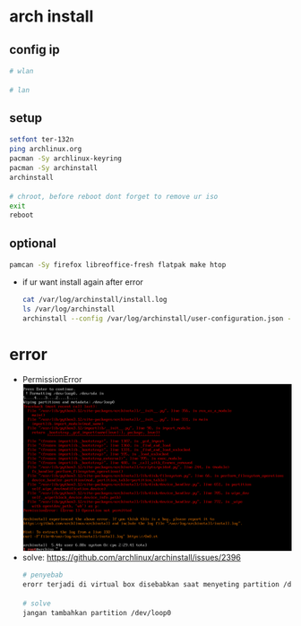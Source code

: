 # arch install
## config ip
```bash
# wlan

# lan
```

## setup
```bash
setfont ter-132n
ping archlinux.org
pacman -Sy archlinux-keyring
pacman -Sy archinstall
archinstall

# chroot, before reboot dont forget to remove ur iso
exit
reboot
```

## optional
```bash
pamcan -Sy firefox libreoffice-fresh flatpak make htop
```

- if ur want install again after error
  ```bash
  cat /var/log/archinstall/install.log
  ls /var/log/archinstall
  archinstall --config /var/log/archinstall/user-configuration.json --creds /var/log/archinstall/user-credential.json
  ```

# error
- PermissionError
  ![alt text](docs/images/image.png)
- solve: https://github.com/archlinux/archinstall/issues/2396
  ```bash
  # penyebab
  erorr terjadi di virtual box disebabkan saat menyeting partition /dev/loop0

  # solve
  jangan tambahkan partition /dev/loop0
  ```